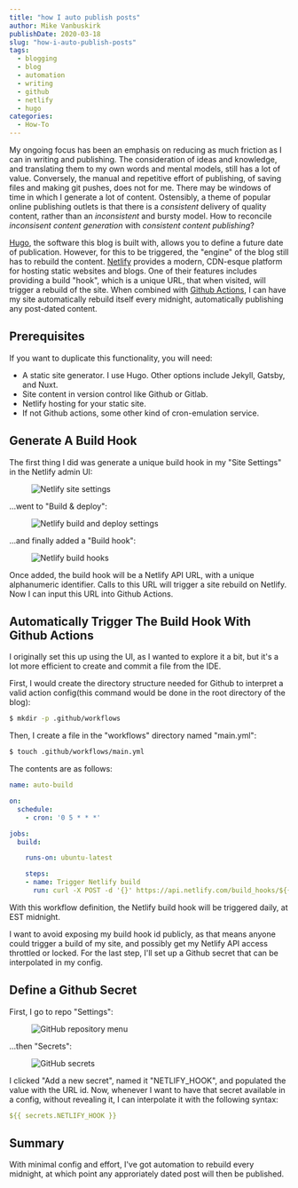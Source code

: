 ```yaml
---
title: "how I auto publish posts"
author: Mike Vanbuskirk
publishDate: 2020-03-18
slug: "how-i-auto-publish-posts"
tags: 
  - blogging
  - blog
  - automation
  - writing
  - github
  - netlify
  - hugo
categories: 
  - How-To
---
```


My ongoing focus has been an emphasis on reducing as much friction as I can in writing and publishing. The consideration of ideas and knowledge, and translating them to my own words and mental models, still has a lot of value. Conversely, the manual and repetitive effort of publishing, of saving files and making git pushes, does not for me. There may be windows of time in which I generate a lot of content. Ostensibly, a theme of popular online publishing outlets is that there is a _consistent_ delivery of quality content, rather than an _inconsistent_ and bursty model. How to reconcile _inconsisent content generation_ with _consistent content publishing_?

[Hugo](https://gohugo.io/), the software this blog is built with, allows you to define a future date of publication. However, for this to be triggered, the "engine" of the blog still has to rebuild the content. [Netlify](https://www.netlify.com/) provides a modern, CDN-esque platform for hosting static websites and blogs. One of their features includes providing a build "hook", which is a unique URL, that when visited, will trigger a rebuild of the site. When combined with [Github Actions](https://github.com/features/actions), I can have my site automatically rebuild itself every midnight, automatically publishing any post-dated content.


## Prerequisites 

If you want to duplicate this functionality, you will need:

-   A static site generator. I use Hugo. Other options include Jekyll, Gatsby, and Nuxt.
-   Site content in version control like Github or Gitlab.
-   Netlify hosting for your static site.
-   If not Github actions, some other kind of cron-emulation service.


## Generate A Build Hook 

The first thing I did was generate a unique build hook in my "Site Settings" in the Netlify admin UI:

<figure>
  <img src="/images/netlify_settings.png" alt="Netlify site settings">
</figure>

...went to "Build & deploy":

<figure>
  <img src="/images/netlify_build_and_deploy.png" alt="Netlify build and deploy settings">
</figure>

...and finally added a "Build hook":

<figure>
  <img src="/images/netlify_build_hooks.png" alt="Netlify build hooks">
</figure>

Once added, the build hook will be a Netlify API URL, with a unique alphanumeric identifier. Calls to this URL will trigger a site rebuild on Netlify. Now I can input this URL into Github Actions.


## Automatically Trigger The Build Hook With Github Actions 

I originally set this up using the UI, as I wanted to explore it a bit, but it's a lot more efficient to create and commit a file from the IDE.

First, I would create the directory structure needed for Github to interpret a valid action config(this command would be done in the root directory of the blog):

```bash
$ mkdir -p .github/workflows
```

Then, I create a file in the "workflows" directory named "main.yml":

```bash
$ touch .github/workflows/main.yml
```

The contents are as follows:

```yaml
name: auto-build

on:
  schedule:
	- cron: '0 5 * * *'

jobs:
  build:

	runs-on: ubuntu-latest

	steps:
	- name: Trigger Netlify build
	  run: curl -X POST -d '{}' https://api.netlify.com/build_hooks/${{ secrets.NETLIFY_HOOK }}
```

With this workflow definition, the Netlify build hook will be triggered daily, at EST midnight.

I want to avoid exposing my build hook id publicly, as that means anyone could trigger a build of my site, and possibly get my Netlify API access throttled or locked. For the last step, I'll set up a Github secret that can be interpolated in my config.


## Define a Github Secret 

First, I go to repo "Settings":

<figure>
  <img src="/images/github_settings.png" alt="GitHub repository menu">
</figure>

...then "Secrets":

<figure>
  <img src="/images/github_secrets.png" alt="GitHub secrets">
</figure>

I clicked "Add a new secret", named it "NETLIFY\_HOOK", and populated the value with the URL id. Now, whenever I want to have that secret available in a config, without revealing it, I can interpolate it with the following syntax:

```yaml
${{ secrets.NETLIFY_HOOK }}
```
## Summary 

With minimal config and effort, I've got automation to rebuild every midnight, at which point any approriately dated post will then be published.
